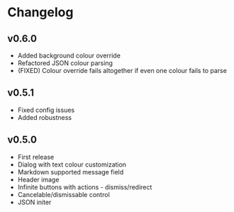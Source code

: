 # Changelog

## v0.6.0
* Added background colour override
* Refactored JSON colour parsing
* (FIXED) Colour override fails altogether if even one colour fails to parse

## v0.5.1
* Fixed config issues
* Added robustness

## v0.5.0
* First release 
* Dialog with text colour customization
* Markdown supported message field
* Header image
* Infinite buttons with actions - dismiss/redirect
* Cancelable/dismissable control
* JSON initer